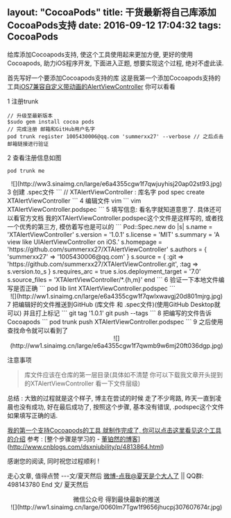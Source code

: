 layout: "CocoaPods"
title: 干货最新将自己库添加CocoaPods支持
date: 2016-09-12 17:04:32
tags: CocoaPods
---

给库添加Cocoapods支持, 使这个工具使用起来更加方便, 更好的使用Cocoapods, 助力iOS程序开发, 下面进入正题, 想要实现这个过程, 绝对不虚此读.

首先写好一个要添加Cocoapods支持的库  这是我第一个添加Cocoapods支持的工具[iOS7兼容自定义带动画的AlertViewController](https://github.com/summerxx27/XTAlertViewController) 你可以看看

<!-- more -->
1 注册trunk

```
// 升级至最新版本
$sudo gem install cocoa pods
// 完成注册 邮箱和GitHub用户名字
pod trunk register 1005430006@qq.com 'summerxx27' --verbose // 之后点击邮箱链接进行验证
```
2 查看注册信息如图
```
pod trunk me
```
<div align=center>
![](http://ww3.sinaimg.cn/large/e6a4355cgw1f7qwjuyhisj20ap02st93.jpg)
</div>
3 创建 .spec文件
```
// XTAlertViewController : 库名字
pod spec create XTAlertViewController
```
4 编辑文件 vim
```
vim XTAlertViewController.podspec
```
5 填写信息: 看名字就知道意思了. 具体还可以看官方文档 我的XTAlertViewController.podspec这个文件是这样写的, 或者找一个优秀的第三方, 模仿着写也是可以的
```
Pod::Spec.new do |s|
s.name = 'XTAlertViewController'
s.version = '1.0.1'
s.license = 'MIT'
s.summary = 'A view like UIAlertViewController on iOS.'
s.homepage = 'https://github.com/summerxx27/XTAlertViewController'
s.authors = { 'summerxx27' => '1005430006@qq.com' }
s.source = { :git => 'https://github.com/summerxx27/XTAlertViewController.git', :tag => s.version.to_s }
s.requires_arc = true
s.ios.deployment_target = '7.0'
s.source_files = 'XTAlertViewController/*.{h,m}'
end
```
6 验证一下本地文件编写是否正确
```
pod lib lint XTAlertViewController.podspec
```
<div align=center>
![](http://ww1.sinaimg.cn/large/e6a4355cgw1f7qwlxwavgj20d801mjrg.jpg)
</div>
7 把编辑好的文件推送到GitHub (库文件 和 .spec文件)(使用GitHub Desktop就可以) 并且打上标记
```
git tag '1.0.1'
git push --tags
```
8 把编写的文件告诉Cocoapods
```
pod trunk push XTAlertViewController.podspec
```
9 之后使用查找命令就可以看到了

<div align=center>
![](http://ww1.sinaimg.cn/large/e6a4355cgw1f7qwmb9w6mj20ft036dgp.jpg)
</div>

注意事项
>库文件应该在仓库的第一层目录(具体如不清楚 你可以下载我文章开头提到的XTAlertViewController 看一下文件层级)

总结 : 大致的过程就是这个样子, 博主在尝试的时候 走了不少弯路, 昨天一直到凌晨也没有成功, 好在最后成功了, 按照这个步骤, 基本没有错误, .podspec这个文件如果填写正确的话.

[我的第一个支持Cocoapods的工具 就制作完成了, 你可以点击这里看见这个工具的介绍](http://www.jianshu.com/p/80be099e9154)
参考 : [整个步骤是学习的 - [董铂然的博客](http://www.cnblogs.com/dsxniubility/)](http://www.cnblogs.com/dsxniubility/p/4813864.html)

感谢您的阅读, 同时祝您过程顺利 ! 

走心文章, 值得点赞 ---文/夏天然后
[微博-点我@夏天是个大人了](http://weibo.com/345100543) || QQ群: 498143780
End 文/ 夏天然后

<div align=center>
微信公众号 得到最快最新的推送
</div>

<div align=center>
![](http://ww1.sinaimg.cn/large/0060lm7Tgw1f9656jhucpj307607674r.jpg)
</div>
